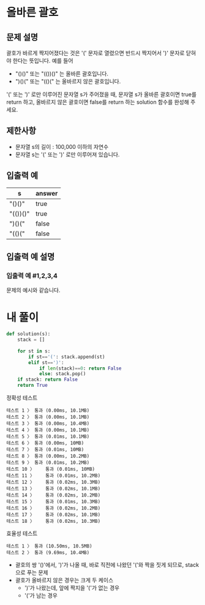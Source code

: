 # 올바른 괄호
## 문제 설명
괄호가 바르게 짝지어졌다는 것은 '(' 문자로 열렸으면 반드시 짝지어서 ')' 문자로 닫혀야 한다는 뜻입니다. 예를 들어

- "()()" 또는 "(())()" 는 올바른 괄호입니다.
- ")()(" 또는 "(()(" 는 올바르지 않은 괄호입니다.

'(' 또는 ')' 로만 이루어진 문자열 s가 주어졌을 때, 문자열 s가 올바른 괄호이면 true를 return 하고, 올바르지 않은 괄호이면 false를 return 하는 solution 함수를 완성해 주세요.

## 제한사항
- 문자열 s의 길이 : 100,000 이하의 자연수
- 문자열 s는 '(' 또는 ')' 로만 이루어져 있습니다.

## 입출력 예
|s|answer|
|-|-|
|"()()"|true|
|"(())()"|true|
|")()("|false|
|"(()("|false|

## 입출력 예 설명
### 입출력 예 #1,2,3,4
문제의 예시와 같습니다.

# 내 풀이
```python
def solution(s):
    stack = []
    
    for st in s:
        if st=='(': stack.append(st)
        elif st==')':
            if len(stack)==0: return False
            else: stack.pop()
    if stack: return False
    return True
```
정확성  테스트
```
테스트 1 〉	통과 (0.00ms, 10.1MB)
테스트 2 〉	통과 (0.00ms, 10.1MB)
테스트 3 〉	통과 (0.00ms, 10.4MB)
테스트 4 〉	통과 (0.00ms, 10.1MB)
테스트 5 〉	통과 (0.01ms, 10.1MB)
테스트 6 〉	통과 (0.00ms, 10MB)
테스트 7 〉	통과 (0.01ms, 10MB)
테스트 8 〉	통과 (0.00ms, 10.2MB)
테스트 9 〉	통과 (0.01ms, 10.2MB)
테스트 10 〉	통과 (0.01ms, 10MB)
테스트 11 〉	통과 (0.01ms, 10.2MB)
테스트 12 〉	통과 (0.02ms, 10.3MB)
테스트 13 〉	통과 (0.02ms, 10.1MB)
테스트 14 〉	통과 (0.02ms, 10.2MB)
테스트 15 〉	통과 (0.01ms, 10.3MB)
테스트 16 〉	통과 (0.02ms, 10.2MB)
테스트 17 〉	통과 (0.02ms, 10.1MB)
테스트 18 〉	통과 (0.02ms, 10.3MB)
```
효율성  테스트
```
테스트 1 〉	통과 (10.50ms, 10.5MB)
테스트 2 〉	통과 (9.69ms, 10.4MB)
```
- 괄호의 쌍 '()'에서, ')'가 나올 때, 바로 직전에 나왔던 '('와 짝을 짓게 되므로, stack으로 푸는 문제
- 괄호가 올바르지 않은 경우는 크게 두 케이스
  - ')'가 나왔는데, 앞에 짝지을 '('가 없는 경우
  - '('가 남는 경우
